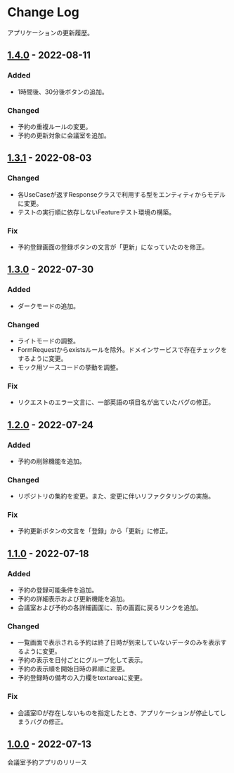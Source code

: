 # Change Log

アプリケーションの更新履歴。

## [1.4.0](https://github.com/sayuprc/conference-room-reservations/releases/tag/v1.4.0) - 2022-08-11

### Added

- 1時間後、30分後ボタンの追加。

### Changed

- 予約の重複ルールの変更。
- 予約の更新対象に会議室を追加。

## [1.3.1](https://github.com/sayuprc/conference-room-reservations/releases/tag/v1.3.1) - 2022-08-03

### Changed

- 各UseCaseが返すResponseクラスで利用する型をエンティティからモデルに変更。
- テストの実行順に依存しないFeatureテスト環境の構築。

### Fix

- 予約登録画面の登録ボタンの文言が「更新」になっていたのを修正。

## [1.3.0](https://github.com/sayuprc/conference-room-reservations/releases/tag/v1.3.0) - 2022-07-30

### Added

- ダークモードの追加。

### Changed

- ライトモードの調整。
- FormRequestからexistsルールを除外。ドメインサービスで存在チェックをするように変更。
- モック用ソースコードの挙動を調整。

### Fix

- リクエストのエラー文言に、一部英語の項目名が出ていたバグの修正。

## [1.2.0](https://github.com/sayuprc/conference-room-reservations/releases/tag/v1.2.0) - 2022-07-24

### Added

- 予約の削除機能を追加。

### Changed

- リポジトリの集約を変更。また、変更に伴いリファクタリングの実施。

### Fix

- 予約更新ボタンの文言を「登録」から「更新」に修正。

## [1.1.0](https://github.com/sayuprc/conference-room-reservations/releases/tag/v1.1.0) - 2022-07-18

### Added

- 予約の登録可能条件を追加。
- 予約の詳細表示および更新機能を追加。
- 会議室および予約の各詳細画面に、前の画面に戻るリンクを追加。

### Changed

- 一覧画面で表示される予約は終了日時が到来していないデータのみを表示するように変更。
- 予約の表示を日付ごとにグループ化して表示。
- 予約の表示順を開始日時の昇順に変更。
- 予約登録時の備考の入力欄をtextareaに変更。

### Fix

- 会議室IDが存在しないものを指定したとき、アプリケーションが停止してしまうバグの修正。

## [1.0.0](https://github.com/sayuprc/conference-room-reservations/releases/tag/v1.0.0) - 2022-07-13

会議室予約アプリのリリース
